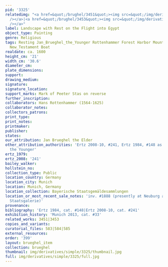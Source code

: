```yaml
---
pid: '3325'
relatedimg: "<a href=&quot;/brughel/3451&quot;><img src=&quot;/img/derivatives/simple/3451/thumbnail.jpg&quot;
  /></a>|<a href=&quot;/brughel/3453&quot;><img src=&quot;/img/derivatives/simple/3453/thumbnail.jpg&quot;
  /></a>"
label: Landscape with Rest on the Flight into Egypt
object_type: Painting
genre: Religious
tags: Resting Jan_Brueghel_the_Younger Rottenhammer Forest Harbor Mountain River Holy_family
  New_Testament Boat
realdate: ca. 1600
height_cm: '21'
width_cm: '30.6'
diameter_cm: 
plate_dimensions: 
support: 
drawing_medium: 
signature: 
signature_location: 
support_marks: Mark of Peeter Stas on reverse
further_inscription: 
collaborators: Hans Rottenhammer (1564-1625)
collaborator_notes: 
collectors_patrons: 
print_type: 
print_notes: 
printmaker: 
publisher: 
states: 
our_attribution: Jan Brueghel the Elder
other_attribution_authorities: 'Ertz 2008-10, #241, Ertz 1984, #148 as Jan Brueghel
  the Younger'
ertz_1979: 
ertz_2008: '241'
bailey_walker: 
hollstein_no: 
collection_type: Public
location_country: Germany
location_city: Munich
location: Munich, Germany
location_collection: Bayerische Staatsgemäldesammlungen
location_or_most_recent_sale_notes: 'inv. #1888 (presently at Neuburg an der Donau,
  Staatsgalerie)'
provenance: 
bibliography: 'Ertz 1984, cat. #148|Ertz 2008-10, cat. #241'
exhibition_history: 'Munich 2013, cat. #33'
related_works: 3451|3453
copies_and_variants: 
curatorial_files: 583|584|585
external_resources: 
order: '399'
layout: brueghel_item
collection: brueghel
thumbnail: img/derivatives/simple/3325/thumbnail.jpg
full: img/derivatives/simple/3325/full.jpg
---
```

